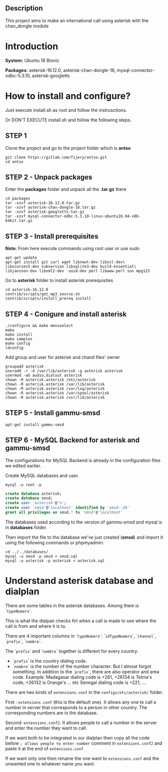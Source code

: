 ## Description
This project aims to make an international call using asterisk with the chan_dongle module

# Introduction

**System:** Ubuntu 18 Bionic

**Packages:** asterisk-16.12.0, asterisk-chan-dongle-16, mysql-connector-odbc-5.3.10, asterisk-googletts

# How to install and configure?

Just execute install.sh as root and follow the instrusctions.

Or DON'T EXECUTE install.sh and follow the following steps.

## STEP 1

Clone the project and go to the project folder which is **antso**

```shell
git clone https://gitlab.com/fijery/antso.git
cd antso
```

## STEP 2 - Unpack packages

Enter the **packages** folder and unpack all the **.tar.gz** there

```shell
cd packages
tar -xzvf asterisk-16.12.0.tar.gz
tar -xzvf asterisk-chan-dongle-16.tar.gz
tar -xzvf asterisk-googletts.tar.gz
tar -xzvf mysql-connector-odbc-5.3.10-linux-ubuntu16.04-x86-64bit.tar.gz
```

## STEP 3 - Install prerequisites

**Note**: From here execute commands using root user or use sudo

```shell
apt-get update
apt-get install git curl wget libnewt-dev libssl-dev\
libncurses5-dev subversion libsqlite3-dev build-essential\
libjansson-dev libxml2-dev  uuid-dev perl libwww-perl sox mpg123
```

Go to **asterisk** folder to install asterisk prerequisites

```shell
cd asterisk-16.12.0
contrib/scripts/get_mp3_source.sh
contrib/scripts/install_prereq install
```

## STEP 4 - Conigure and install asterisk


```shell
./configure && make menuselect
make
make install
make samples
make config
ldconfig
```

Add group and user for asterisk and chand files' owner

```shell
groupadd asterisk
useradd -r -d /var/lib/asterisk -g asterisk asterisk
usermod -aG audio,dialout asterisk
chown -R asterisk.asterisk /etc/asterisk
chown -R asterisk.asterisk /var/lib/asterisk
chown -R asterisk.asterisk /var/log/asterisk
chown -R asterisk.asterisk /var/spool/asterisk
chown -R asterisk.asterisk /usr/lib/asterisk
```

## STEP 5 - Install gammu-smsd

```shell
apt-get install gammu-smsd
```

## STEP 6 - MySQL Backend for asterisk and gammu-smsd

The configurations for MySQL Backend is already in the configuration files we edited earlier.

Create MySQL databases and user.

```shell
mysql -u root -p
```
```sql
create database asterisk;
create database smsd;
create user 'asterisk'@'%';
create user 'smsd'@'localhost' identified by 'smsd--20'
grant all privileges on smsd.* to 'smsd'@'localhost'
```

The databases used according to the version of gammu-smsd and mysql is in **databases** folder.

Then import the file to the database we've just created (**smsd**) and import it using the following commands or phpmyadmin:

```shell
cd ../../databases/
mysql -u smsd -p smsd < smsd.sql
mysql -u asterisk -p asterisk < asterisk.sql
```

# Understand asterisk database and dialplan

There are some tables in the asterisk databases. Among them is \``typeNumero`\`.

This is what the dialpan checks firt when a call is made to see where the call is from and where it is to.

There are 4 important columns in \``typeNumero`\`: \``idTypeNumero`\`, \``channel`\`, \``prefix`\`, \``nombre`\`.

The \``prefix`\` and \``nombre`\` together is different for every country.
- \``prefix`\` is the country dialing code.
- \``nombre`\` is the number of the number character.
But I almost forgot something. In addition to the \``prefix`\`, there are also operator and area code.
Example: Madagasar dialing code is +261, +26134 is Telma's code, +26132 is Orange's ... etc
         Senegal dialing code is +221, ... 

There are two kinds of  `extensions.conf` in the `configs/etc/asterisk/` folder.

First : `extensions.conf` (this is the default one). It allows any one to call a number in server that corresponds to a person in other country. The corresponding numbers are in the database.

Second: `extensions.conf2`. It allows people to call a number in the server and enter the number they want to call.

If we want both to be integrated in our dialplan then copy all the code bellow `; allows people to enter number` comment in `extensions.conf2` and paste it at the end of `extensions.conf`

If we want only one then rename the one want to `extensions.conf` and the unwanted one to whatever name you want.